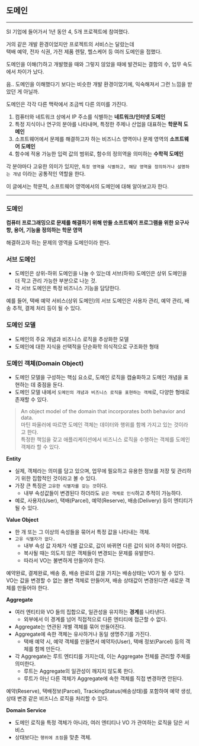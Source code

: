 ## 도메인

---

SI 기업에 들어가서 1년 동안 4, 5개 프로젝트에 참여했다.

거의 같은 개발 환경이었지만 프로젝트의 서비스는 달랐는데<br>
택배 예약, 전자 식권, 가전 제품 렌탈, 헬스케어 등 여러 도메인을 접했다.

도메인을 이해(?)하고 개발했을 때와 그렇지 않았을 때에 발견되는 결함의 수, 업무 속도에서 차이가 났다.

음.. 도메인을 이해했다기 보다는 비슷한 개발 환경이었기에, 익숙해져서 그런 느낌을 받았던 게 아닐까.

도메인은 각각 다른 맥락에서 조금씩 다른 의미를 가진다.

1. 컴퓨터와 네트워크 상에서 IP 주소를 식별하는 **네트워크/인터넷 도메인**
2. 특정 지식이나 연구의 분야를 나타내며, 특정한 주제나 산업을 대표하는 **학문적 도메인**
3. 소프트웨어에서 문제를 해결하고자 하는 비즈니스 영역이나 문제 영역의 **소프트웨어 도메인**
4. 함수에 적용 가능한 입력 값의 범위로, 함수의 정의역을 의미하는 **수학적 도메인**

각 분야마다 고유한 의미가 있지만, `특정 영역을 식별하고, 해당 영역을 정의하거나 설명하는 개념` 이라는 공통적인 역할을 한다.

이 글에서는 학문적, 소프트웨어 영역에서의 도메인에 대해 알아보고자 한다.

---

### 도메인
**컴퓨터 프로그래밍으로 문제를 해결하기 위해 만들 소프트웨어 프로그램을 위한 요구사항, 용어, 기능을 정의하는 학문 영역**

해결하고자 하는 문제의 영역을 도메인이라 한다.

### 서브 도메인
- 도메인은 상위-하위 도메인을 나눌 수 있는데 서브(하위) 도메인은 상위 도메인을 더 작고 관리 가능한 부분으로 나눈 것.
- 각 서브 도메인은 특정 비즈니스 기능을 담당한다.

예를 들어, 택배 예약 서비스(상위 도메인)의 서브 도메인은 사용자 관리, 예약 관리, 배송 추적, 결제 처리 등이 될 수 있다.

### 도메인 모델
- 도메인의 주요 개념과 비즈니스 로직을 추상화한 모델
- 도메인에 대한 지식을 선택적을 단순화학 의식적으로 구조화한 형태

### 도메인 객체(Domain Object)
- 도메인 모델을 구성하는 핵심 요소로, 도메인 로직을 캡슐화하고 도메인 개념을 표현하는 데 중점을 둔다.
- 도메인 모델 내에서 `도메인의 개념과 비즈니스 로직을 표현하는 객체`로, 다양한 형태로 존재할 수 있다.
>An object model of the domain that incorporates both behavior and data.<br>
>마틴 파울러에 따르면 도메인 객체는 데이터와 행위를 함께 가지고 있는 것이라고 한다.<br>
>특정한 책임을 갖고 애플리케이션에서 비즈니스 로직을 수행하는 객체를 도메인 객체라 할 수 있다.

**Entity**
- 실제, 객체라는 의미를 담고 있으며, 업무에 필요하고 유용한 정보를 저장 및 관리하기 위한 집합적인 것이라고 볼 수 있다.
- 가장 큰 특징은 `고유한 식별자를 갖는 것`이다.
  - 내부 속성값들이 변경된다 하더라도 `같은 객체로 인식`하고 추적이 가능하다.
- 예로, 사용자(User), 택배(Parcel), 예약(Reserve), 배송(Delivery) 등이 엔티티가 될 수 있다.

**Value Object**
- 한 개 또는 그 이상의 속성들을 묶어서 특정 값을 나타내는 객체.
- `고유 식별자가 없다.`
  - 내부 속성 값 자체가 식별 값으로, 값이 바뀌면 다른 값이 되어 추적이 어렵다.
  - 복사될 때는 의도치 않은 객체들이 변경되는 문제를 유발한다.
  - 따라서 VO는 불변하게 만들어야 한다.

예약완료, 결제완료, 배송 중, 배송 완료의 값을 가지는 배송상태는 VO가 될 수 있다.<br>
VO는 값을 변경할 수 없는 불변 객체로 만들어져, 배송 상태값이 변경된다면 새로운 객체를 만들어야 한다. 

**Aggregate**
- 여러 엔티티와 VO 들의 집합으로, 일관성을 유지하는 **경계**를 나타낸다.
  - 외부에서 이 경계를 넘어 직접적으로 다른 엔티티에 접근할 수 없다.
- Aggregate는 연관된 개별 객체를 묶어 만들어진다.
- Aggregate에 속한 객체는 유사하거나 동일 생명주기를 가진다.
  - 택배 예약 시, 예약 객체를 만들면서 예약자(User), 택배 정보(Parcel) 등의 객체를 함께 만든다.
- 각 Aggregate는 루트 엔티티를 가지는데, 이는 Aggregate 전체를 관리할 주체를 의미한다.
  - 루트는 Aggregate의 일관성이 깨지지 않도록 한다.
  - 루트가 아닌 다른 객체가 Aggregate에 속한 객체를 직접 변경하면 안된다.

예약(Reserve), 택배정보(Parcel), TrackingStatus(배송상태)를 포함하여 예약 생성, 상태 변경 같은 비즈니스 로직을 처리할 수 있다.

**Domain Service**
- 도메인 로직을 특정 객체가 아니라, 여러 엔티티나 VO 가 관여하는 로직을 담은 서비스
- 상태보다는 `행위에 초점`을 맞춘 객체.